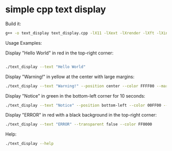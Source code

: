 # simple cpp text display

Build it:
```bash
g++ -o text_display text_display.cpp -lX11 -lXext -lXrender -lXft -lXinerama -lXcursor -lXcomposite -lXdamage -lXtst -lXxf86vm
```
Usage Examples:

Display "Hello World" in red in the top-right corner:
```bash

./text_display --text "Hello World"
```

Display "Warning!" in yellow at the center with large margins:
```bash
./text_display --text "Warning!" --position center --color FFFF00 --marginx 50 --marginy 50
```
Display "Notice" in green in the bottom-left corner for 10 seconds:
```bash
./text_display --text "Notice" --position bottom-left --color 00FF00 --time 10
```
Display "ERROR" in red with a black background in the top-right corner:
```bash
./text_display --text "ERROR" --transparent false --color FF0000
```
Help:
```bash
./text_display --help
```
